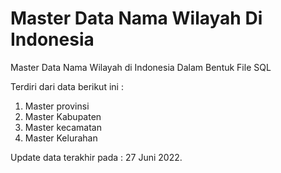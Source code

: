 # Master Data Nama Wilayah Di Indonesia

Master Data Nama Wilayah di Indonesia Dalam Bentuk File SQL

Terdiri dari data berikut ini :

1. Master provinsi
2. Master Kabupaten
3. Master kecamatan
4. Master Kelurahan

Update data terakhir pada : 27 Juni 2022.
